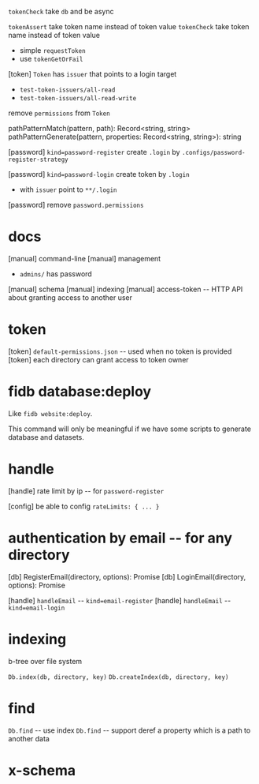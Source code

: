 `tokenCheck` take `db` and be async

`tokenAssert` take token name instead of token value
`tokenCheck` take token name instead of token value

- simple `requestToken`
- use `tokenGetOrFail`

[token] `Token` has `issuer` that points to a login target

- `test-token-issuers/all-read`
- `test-token-issuers/all-read-write`

remove `permissions` from `Token`

pathPatternMatch(pattern, path): Record<string, string>
pathPatternGenerate(pattern, properties: Record<string, string>): string

[password] `kind=password-register` create `.login` by `.configs/password-register-strategy`

[password] `kind=password-login` create token by `.login`

- with `issuer` point to `**/.login`

[password] remove `password.permissions`

# docs

[manual] command-line
[manual] management

- `admins/` has password

[manual] schema
[manual] indexing
[manual] access-token -- HTTP API about granting access to another user

# token

[token] `default-permissions.json` -- used when no token is provided
[token] each directory can grant access to token owner

# fidb database:deploy

Like `fidb website:deploy`.

This command will only be meaningful
if we have some scripts to generate database and datasets.

# handle

[handle] rate limit by ip -- for `password-register`

[config] be able to config `rateLimits: { ... }`

# authentication by email -- for any directory

[db] RegisterEmail(directory, options): Promise<void>
[db] LoginEmail(directory, options): Promise<Token>

[handle] `handleEmail` -- `kind=email-register`
[handle] `handleEmail` -- `kind=email-login`

# indexing

b-tree over file system

`Db.index(db, directory, key)`
`Db.createIndex(db, directory, key)`

# find

`Db.find` -- use index
`Db.find` -- support deref a property which is a path to another data

# x-schema
